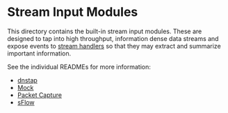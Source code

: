 # Stream Input Modules

This directory contains the built-in stream input modules. These are designed to tap into high throughput, information
dense data streams and expose events to [stream handlers](/src/handlers) so that they may extract and summarize
important information.

See the individual READMEs for more information:

* [dnstap](dnstap/)
* [Mock](mock/)
* [Packet Capture](pcap/)
* [sFlow](sflow/)

